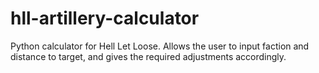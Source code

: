 # hll-artillery-calculator
Python calculator for Hell Let Loose. 
Allows the user to input faction and distance to target, and gives the required adjustments accordingly. 
